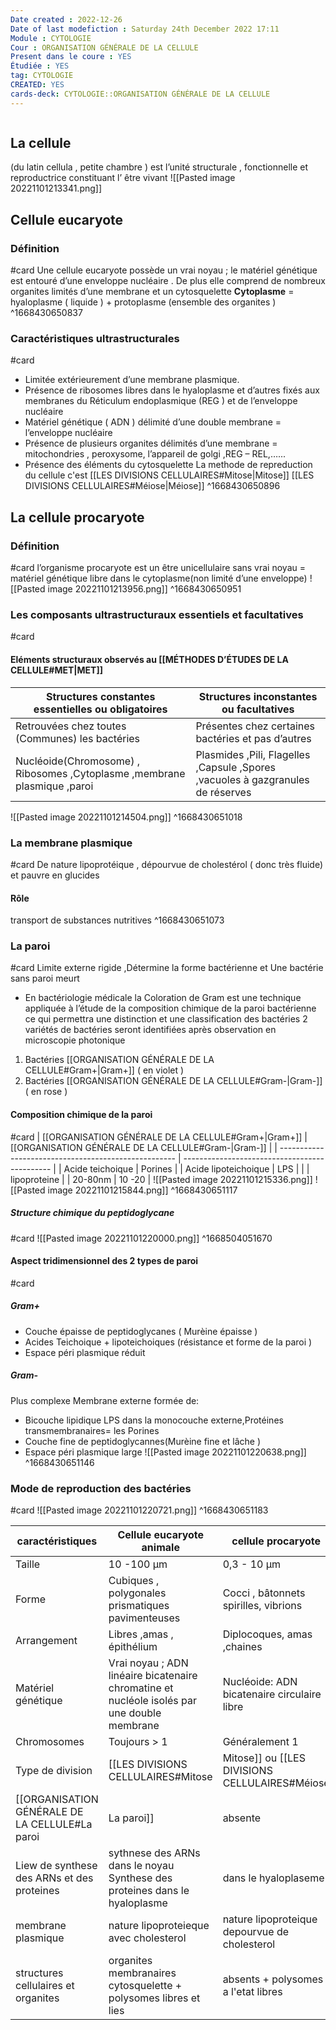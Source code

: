 ```yaml
---
Date created : 2022-12-26
Date of last modefiction : Saturday 24th December 2022 17:11
Module : CYTOLOGIE
Cour : ORGANISATION GÉNÉRALE DE LA CELLULE
Present dans le coure : YES
Étudiée : YES
tag: CYTOLOGIE
CREATED: YES
cards-deck: CYTOLOGIE::ORGANISATION GÉNÉRALE DE LA CELLULE
---
```

```toc
```

## La cellule
(du latin cellula , petite chambre ) est l’unité structurale , fonctionnelle et reproductrice constituant l’ être vivant
![[Pasted image 20221101213341.png]]

## Cellule eucaryote
### Définition 
#card 
Une cellule eucaryote possède un vrai noyau ; le matériel génétique est entouré d’une enveloppe nucléaire . De plus elle comprend de nombreux organites limités d’une membrane et un cytosquelette
**Cytoplasme** = hyaloplasme ( liquide ) + protoplasme (ensemble des organites )
^1668430650837

### Caractéristiques ultrastructurales 
#card 
- Limitée extérieurement d’une membrane plasmique. 
- Présence de ribosomes libres dans le hyaloplasme et d’autres fixés aux membranes du Réticulum endoplasmique (REG ) et de l’enveloppe nucléaire
- Matériel génétique ( ADN ) délimité d’une double membrane = l’enveloppe nucléaire 
- Présence de plusieurs organites délimités d’une membrane = mitochondries , peroxysome, l’appareil de golgi ,REG – REL,…... 
- Présence des éléments du cytosquelette
La methode de repreduction du cellule c'est [[LES DIVISIONS CELLULAIRES#Mitose|Mitose]]  [[LES DIVISIONS CELLULAIRES#Méiose|Méiose]]
^1668430650896

## La cellule procaryote
### Définition 
#card 
l’organisme procaryote est un être unicellulaire sans vrai noyau = matériel génétique libre dans le cytoplasme(non limité d’une enveloppe) 
![[Pasted image 20221101213956.png]]
^1668430650951

### Les composants ultrastructuraux essentiels et facultatives 
#card 
#### Eléments structuraux observés au [[MÉTHODES D’ÉTUDES DE LA CELLULE#MET|MET]]
| Structures constantes essentielles ou obligatoires | Structures inconstantes ou facultatives            |
| -------------------------------------------------- | -------------------------------------------------- |
| Retrouvées chez toutes (Communes) les bactéries    | Présentes chez certaines bactéries et pas d’autres |
| Nucléoide(Chromosome) , Ribosomes ,Cytoplasme ,membrane plasmique ,paroi|Plasmides ,Pili, Flagelles ,Capsule ,Spores ,vacuoles à gazgranules de réserves                                                  |
![[Pasted image 20221101214504.png]]
^1668430651018

### La membrane plasmique
#card 
De nature lipoprotéique , dépourvue de cholestérol ( donc très fluide) et pauvre en glucides
#### Rôle 
transport de substances nutritives
^1668430651073

### La paroi 
#card 
Limite externe rigide ,Détermine la forme bactérienne et Une bactérie sans paroi meurt
- En bactériologie médicale la Coloration de Gram est une technique appliquée à l’étude de la composition chimique de la paroi bactérienne ce qui permettra une distinction et une classification des bactéries 
2 variétés de bactéries seront identifiées après observation en microscopie photonique
1. Bactéries [[ORGANISATION GÉNÉRALE DE LA CELLULE#Gram+|Gram+]] ( en violet )
2. Bactéries [[ORGANISATION GÉNÉRALE DE LA CELLULE#Gram-|Gram-]]( en rose )
 
#### Composition chimique de la paroi 
#card 
| [[ORGANISATION GÉNÉRALE DE LA CELLULE#Gram+\|Gram+]] | [[ORGANISATION GÉNÉRALE DE LA CELLULE#Gram-|Gram-]] |
| ---------------------------------------------------- | --------------------------------------------- |
| Acide teichoique                                     | Porines                                       |
| Acide lipoteichoique                                 | LPS                                           |
|                                                      | lipoproteine                                  |
| 20-80nm                                              | 10 -20                                        |
![[Pasted image 20221101215336.png]]
![[Pasted image 20221101215844.png]]
^1668430651117

##### Structure chimique du peptidoglycane 
#card 
![[Pasted image 20221101220000.png]]
^1668504051670

#### Aspect tridimensionnel des 2 types de paroi 
#card 
##### Gram+
- Couche épaisse de peptidoglycanes ( Murèine épaisse ) 
- Acides Teichoique + lipoteichoiques (résistance et forme de la paroi ) 
- Espace péri plasmique réduit
##### Gram- 
Plus complexe
Membrane externe formée de: 
- Bicouche lipidique
	LPS dans la monocouche externe,Protéines transmembranaires= les Porines
- Couche fine de peptidoglycannes(Murèine fine et lâche )
- Espace péri plasmique large
![[Pasted image 20221101220638.png]]
^1668430651146

### Mode de reproduction des bactéries 
#card 
![[Pasted image 20221101220721.png]]
^1668430651183

| caractéristiques                                 | Cellule eucaryote animale                                                                   | cellule procaryote                            |                      |
| ------------------------------------------------ | ------------------------------------------------------------------------------------------- | --------------------------------------------- | -------------------- |
| Taille                                           | 10 -100 µm                                                                                  | 0,3 - 10 µm                                   |                      |
| Forme                                            | Cubiques , polygonales prismatiques pavimenteuses                                           | Cocci , bâtonnets spirilles, vibrions         |                      |
| Arrangement                                      | Libres ,amas , épithélium                                                                   | Diplocoques, amas ,chaines                    |                      |
| Matériel génétique                               | Vrai noyau ; ADN linéaire bicatenaire chromatine et nucléole isolés par une double membrane | Nucléoide: ADN bicatenaire circulaire libre   |                      |
| Chromosomes                                      | Toujours > 1                                                                                | Généralement 1                                |                      |
| Type de division                                      | [[LES DIVISIONS CELLULAIRES#Mitose|Mitose]] ou [[LES DIVISIONS CELLULAIRES#Méiose|Méiose]]                | Scissiparité /étranglement                    |                      |
|[[ORGANISATION GÉNÉRALE DE LA CELLULE#La paroi|La paroi]]| absente                                                                                     |                                          Naturepeptidoglycane     |  |
| Liew de synthese des ARNs et des proteines             | sythnese des ARNs dans le noyau Synthese des proteines dans le hyaloplasme                  | dans le hyaloplaseme                          |                      |
| membrane plasmique                                     | nature lipoproteieque avec cholesterol                                                      | nature lipoproteique depourvue de cholesterol |                      |
|structures cellulaires et organites                                                  |organites membranaires cytosquelette + polysomes libres et lies                                                                                              |    absents + polysomes a l'etat libres                                           |                      |

